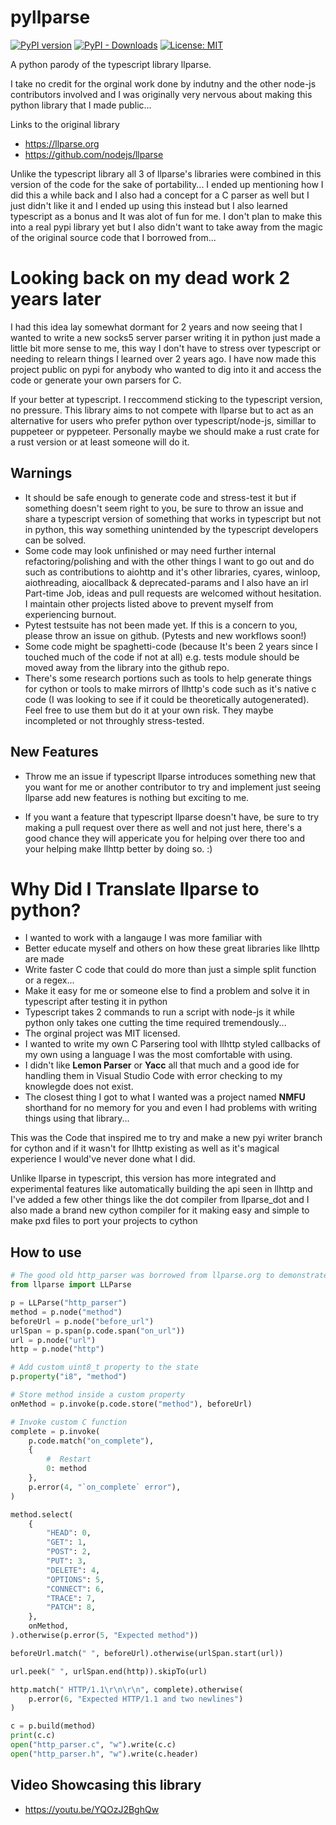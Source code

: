 # pyllparse
[![PyPI version](https://badge.fury.io/py/llparse.svg)](https://badge.fury.io/py/llparse)
[![PyPI - Downloads](https://img.shields.io/pypi/dm/llparse)](https://badge.fury.io/py/llparse)
[![License: MIT](https://img.shields.io/badge/License-MIT-yellow.svg)](https://opensource.org/licenses/MIT)

A python parody of the typescript library llparse.

I take no credit for the orginal work done by indutny and the other node-js contributors involved and I was originally very nervous about making 
this python library that I made public... 

Links to the original library 
- https://llparse.org
- https://github.com/nodejs/llparse

Unlike the typescript library all 3 of llparse's libraries were combined in this version of the code for the sake of portability... 
I ended up mentioning how I did this a while back and I also had a concept for a C parser as well but I just didn't like it and I ended up using this instead but I also learned typescript as a bonus and It was alot of fun for me. I don't plan to make this into a real pypi library yet but I also didn't want to take away from the magic of the original source code that I borrowed from...

# Looking back on my dead work 2 years later
I had this idea lay somewhat dormant for 2 years and now seeing that I wanted to write a new socks5 server parser writing it in python
just made a little bit more sense to me, this way I don't have to stress over typescript or needing to relearn things I learned over 2 years ago. 
I have now made this project public on pypi for anybody who wanted to dig into it and access the code
or generate your own parsers for C.

If your better at typescript. I reccommend sticking to the typescript version, no pressure. This library aims to not compete 
with llparse but to act as an alternative for users who prefer python over typescript/node-js, simillar to puppeteer or pyppeteer. 
Personally maybe we should make a rust crate for a rust version or at least someone will do it. 


## Warnings
- It should be safe enough to generate code and stress-test it but if something doesn't seem right to you, be sure to throw an issue and share a typescript version of something that works in typescript but not in python, this way something unintended by the typescript developers can be solved.
- Some code may look unfinished or may need further internal refactoring/polishing and with the other things I want to go out and do
such as contributions to aiohttp and it's other libraries, cyares, winloop, aiothreading, aiocallback & deprecated-params and I also have an irl Part-time Job, ideas and pull requests are welcomed without hesitation. I maintain other projects listed above to prevent myself from experiencing burnout.
- Pytest testsuite has not been made yet. If this is a concern to you, please throw an issue on github. (Pytests and new workflows soon!)
- Some code might be spaghetti-code (because It's been 2 years since I touched much of the code if not at all) 
e.g. tests module should be moved away from the library into the github repo.
- There's some research portions such as tools to help generate things for cython or tools to make mirrors of llhttp's code
such as it's native c code (I was looking to see if it could be theoretically autogenerated). Feel free to use them but
do it at your own risk. They maybe incompleted or not throughly stress-tested.

## New Features
- Throw me an issue if typescript llparse introduces something new that you want for me or another contributor to try and implement 
just seeing llparse add new features is nothing but exciting to me.

- If you want a feature that typescript llparse doesn't have, be sure to try making a pull request over there as well and not just here, 
there's a good chance they will appericate you for helping over there too and your helping make llhttp better by doing so. :)


# Why Did I Translate llparse to python?
- I wanted to work with a langauge I was more familiar with
- Better educate myself and others on how these great libraries like llhttp are made
- Write faster C code that could do more than just a simple split function or a regex...
- Make it easy for me or someone else to find a problem and solve it in typescript after testing it in python
- Typescript takes 2 commands to run a script with node-js it while python only takes one cutting the time required tremendously...
- The orginal project was MIT licensed.
- I wanted to write my own C Parsering tool with llhttp styled callbacks of my own using a language I was the most comfortable with using.
- I didn't like __Lemon Parser__ or __Yacc__ all that much and a good ide for handling them in Visual Studio Code with error checking to my knowlegde does not exist.
- The closest thing I got to what I wanted was a project named __NMFU__ shorthand for no memory for you and even I had problems with writing things using that library...

This was the Code that inspired me to try and make a new pyi writer branch for cython and if it wasn't for llhttp 
existing as well as it's magical experience I would've never done what I did.

Unlike llparse in typescript, this version has more integrated and experimental features like automatically building the api seen in llhttp and 
I've added a few other things like the dot compiler from llparse_dot and I also made a brand new cython compiler 
for it making easy and simple to make pxd files to port your projects to cython 



## How to use
```python
# The good old http_parser was borrowed from llparse.org to demonstrate this for you :)
from llparse import LLParse

p = LLParse("http_parser")
method = p.node("method")
beforeUrl = p.node("before_url")
urlSpan = p.span(p.code.span("on_url"))
url = p.node("url")
http = p.node("http")

# Add custom uint8_t property to the state
p.property("i8", "method")

# Store method inside a custom property
onMethod = p.invoke(p.code.store("method"), beforeUrl)

# Invoke custom C function
complete = p.invoke(
    p.code.match("on_complete"),
    {
        #  Restart
        0: method
    },
    p.error(4, "`on_complete` error"),
)

method.select(
    {
        "HEAD": 0,
        "GET": 1,
        "POST": 2,
        "PUT": 3,
        "DELETE": 4,
        "OPTIONS": 5,
        "CONNECT": 6,
        "TRACE": 7,
        "PATCH": 8,
    },
    onMethod,
).otherwise(p.error(5, "Expected method"))

beforeUrl.match(" ", beforeUrl).otherwise(urlSpan.start(url))

url.peek(" ", urlSpan.end(http)).skipTo(url)

http.match(" HTTP/1.1\r\n\r\n", complete).otherwise(
    p.error(6, "Expected HTTP/1.1 and two newlines")
)

c = p.build(method)
print(c.c)
open("http_parser.c", "w").write(c.c)
open("http_parser.h", "w").write(c.header)
```

## Video Showcasing this library
- https://youtu.be/YQOzJ2BghQw
